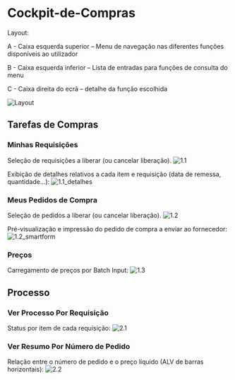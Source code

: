 # Cockpit-de-Compras

Layout:

A - Caixa esquerda superior – Menu de navegação nas diferentes funções disponíveis ao
utilizador

B - Caixa esquerda inferior – Lista de entradas para funções de consulta do menu

C - Caixa direita do ecrã – detalhe da função escolhida

![Layout](miguelangelooscardoso/Cockpit-de-Compras/img/Layout.png)

## Tarefas de Compras

### Minhas Requisições

Seleção de requisições a liberar (ou cancelar liberação).
![1.1](miguelangelooscardoso/Cockpit-de-Compras/img/1.1.png)

Exibição de detalhes relativos a cada item e requisição (data de remessa, quantidade...):
![1.1_detalhes](miguelangelooscardoso/Cockpit-de-Compras/img/1.1_detalhes.png)

### Meus Pedidos de Compra

Seleção de pedidos a liberar (ou cancelar liberação).
![1.2](miguelangelooscardoso/Cockpit-de-Compras/img/1.2.png)

Pré-visualização e impressão do pedido de compra a enviar ao fornecedor:
![1.2_smartform](miguelangelooscardoso/Cockpit-de-Compras/img/1.2_smartform.png)

### Preços

Carregamento de preços por Batch Input:
![1.3](miguelangelooscardoso/Cockpit-de-Compras/img/1.3.png)

## Processo

### Ver Processo Por Requisição

Status por item de cada requisição:
![2.1](miguelangelooscardoso/Cockpit-de-Compras/img/2.1.png)

### Ver Resumo Por Número de Pedido

Relação entre o número de pedido e o preço líquido (ALV de barras horizontais):
![2.2](miguelangelooscardoso/Cockpit-de-Compras/img/2.2.png)

